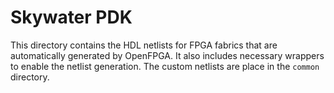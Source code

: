 # Skywater PDK
This directory contains the HDL netlists for FPGA fabrics that are automatically generated by OpenFPGA.
It also includes necessary wrappers to enable the netlist generation.
The custom netlists are place in the `common` directory.
